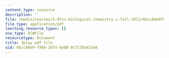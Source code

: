 ```yaml
---
content_type: resource
description: ''
file: /media/courses/5-07sc-biological-chemistry-i-fall-2013/6bcc88e9f968207d8e880c7135e415e8_VykaDbJIb8A.pdf
file_type: application/pdf
learning_resource_types: []
ocw_type: OCWFile
resourcetype: Document
title: 3play pdf file
uid: 6bcc88e9-f968-207d-8e88-0c7135e415e8
---
```

